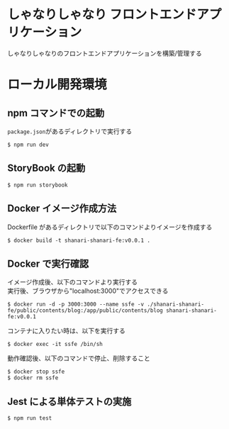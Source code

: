 # しゃなりしゃなり フロントエンドアプリケーション

しゃなりしゃなりのフロントエンドアプリケーションを構築/管理する

# ローカル開発環境

## npm コマンドでの起動

`package.json`があるディレクトリで実行する

```
$ npm run dev
```

## StoryBook の起動

```
$ npm run storybook
```

## Docker イメージ作成方法

Dockerfile があるディレクトリで以下のコマンドよりイメージを作成する

```
$ docker build -t shanari-shanari-fe:v0.0.1 .
```

## Docker で実行確認

イメージ作成後、以下のコマンドより実行する  
実行後、ブラウザから"localhost:3000"でアクセスできる

```
$ docker run -d -p 3000:3000 --name ssfe -v ./shanari-shanari-fe/public/contents/blog:/app/public/contents/blog shanari-shanari-fe:v0.0.1
```

コンテナに入りたい時は、以下を実行する

```
$ docker exec -it ssfe /bin/sh
```

動作確認後、以下のコマンドで停止、削除すること

```
$ docker stop ssfe
$ docker rm ssfe
```

## Jest による単体テストの実施

```
$ npm run test
```
